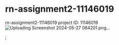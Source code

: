 # rn-assignment2-11146019
rn-assignment2-11146019 project
ID: 11146019
![Uploading Screenshot 2024-05-27 084201.png…]()























































































































;

